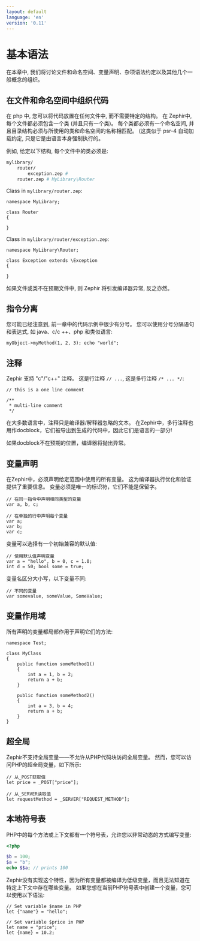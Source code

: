 ```yaml
---
layout: default
language: 'en'
version: '0.11'
---
```


# 基本语法
在本章中, 我们将讨论文件和命名空间、变量声明、杂项语法约定以及其他几个一般概念的组织。

<a name='organizing-code-in-files-and-namespaces'></a>

## 在文件和命名空间中组织代码
在 php 中, 您可以将代码放置在任何文件中, 而不需要特定的结构。 在 Zephir中, 每个文件都必须包含一个类 (并且只有一个类)。 每个类都必须有一个命名空间, 并且目录结构必须与所使用的类和命名空间的名称相匹配。 (这类似于 psr-4 自动加载约定, 只是它是由语言本身强制执行的。

例如, 给定以下结构, 每个文件中的类必须是:

```bash
mylibrary/
    router/
        exception.zep # 
    router.zep # MyLibrary\Router
```

Class in `mylibrary/router.zep`:

```zephir
namespace MyLibrary;

class Router
{

}
```

Class in `mylibrary/router/exception.zep`:

```zephir
namespace MyLibrary\Router;

class Exception extends \Exception
{

}
```

如果文件或类不在预期文件中, 则 Zephir 将引发编译器异常, 反之亦然。

<a name='instruction-separation'></a>

## 指令分离
您可能已经注意到, 前一章中的代码示例中很少有分号。 您可以使用分号分隔语句和表达式, 如 java、c/c ++、php 和类似语言:

```zephir
myObject->myMethod(1, 2, 3); echo "world";
```

<a name='comments'></a>

## 注释
Zephir 支持 "c"/"c++" 注释。 这是行注释 `// ...`, 这是多行注释 `/* ... */`:

```zephir
// this is a one line comment

/**
 * multi-line comment
 */
```

在大多数语言中，注释只是编译器/解释器忽略的文本。 在Zephir中，多行注释也用作docblock，它们被导出到生成的代码中，因此它们是语言的一部分!

如果docblock不在预期的位置，编译器将抛出异常。

<a name='variable-declarations'></a>

## 变量声明
在Zephir中，必须声明给定范围中使用的所有变量。 这为编译器执行优化和验证提供了重要信息。 变量必须是唯一的标识符，它们不能是保留字。

```zephir
// 在同一指令中声明相同类型的变量
var a, b, c;

// 在单独的行中声明每个变量
var a;
var b;
var c;
```

变量可以选择有一个初始兼容的默认值:

```zephir
// 使用默认值声明变量
var a = "hello", b = 0, c = 1.0;
int d = 50; bool some = true;
```

变量名区分大小写，以下变量不同:

```zephir
// 不同的变量
var somevalue, someValue, SomeValue;
```

<a name='variable-scope'></a>

## 变量作用域
所有声明的变量都局部作用于声明它们的方法:

```zephir
namespace Test;

class MyClass
{
    public function someMethod1()
    {
        int a = 1, b = 2;
        return a + b;
    }

    public function someMethod2()
    {
        int a = 3, b = 4;
        return a + b;
    }
}
```

<a name='super-global'></a>

## 超全局
Zephir不支持全局变量——不允许从PHP代码块访问全局变量。 然而，您可以访问PHP的超全局变量，如下所示:

```zephir
// 从_POST获取值
let price = _POST["price"];

// 从_SERVER读取值
let requestMethod = _SERVER["REQUEST_METHOD"];
```

<a name='local-symbol-table'></a>

## 本地符号表
PHP中的每个方法或上下文都有一个符号表，允许您以非常动态的方式编写变量:

```php
<?php

$b = 100;
$a = "b";
echo $$a; // prints 100
```

Zephir没有实现这个特性，因为所有变量都被编译为低级变量，而且无法知道在特定上下文中存在哪些变量。 如果您想在当前PHP符号表中创建一个变量，您可以使用以下语法:

```zephir
// Set variable $name in PHP
let {"name"} = "hello";

// Set variable $price in PHP
let name = "price";
let {name} = 10.2;
```
